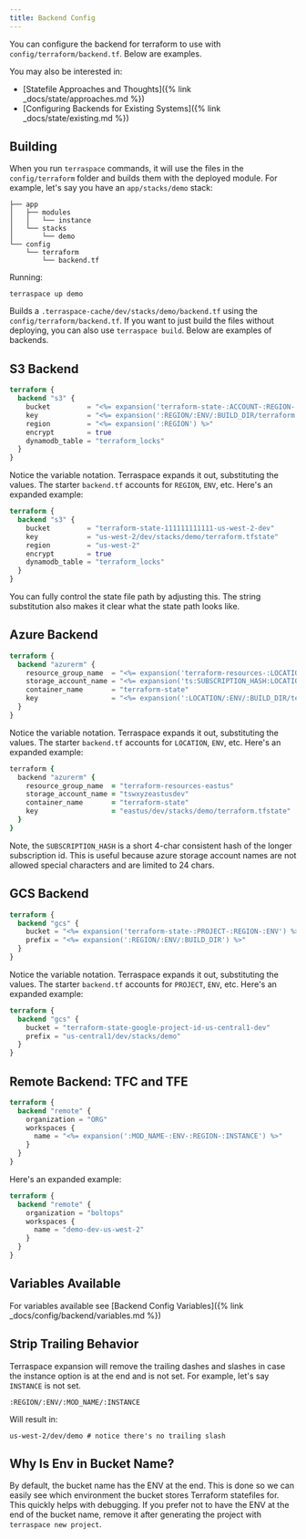 ```yaml
---
title: Backend Config
---
```


You can configure the backend for terraform to use with `config/terraform/backend.tf`. Below are examples.

You may also be interested in:

* [Statefile Approaches and Thoughts]({% link _docs/state/approaches.md %})
* [Configuring Backends for Existing Systems]({% link _docs/state/existing.md %})

## Building

When you run `terraspace` commands, it will use the files in the `config/terraform` folder and builds them with the deployed module.  For example, let's say you have an `app/stacks/demo` stack:

    ├── app
    │   ├── modules
    │   │   └── instance
    │   └── stacks
    │       └── demo
    └── config
        └── terraform
            └── backend.tf

Running:

    terraspace up demo

Builds a `.terraspace-cache/dev/stacks/demo/backend.tf` using the `config/terraform/backend.tf`.  If you want to just build the files without deploying, you can also use `terraspace build`. Below are examples of backends.

## S3 Backend

```terraform
terraform {
  backend "s3" {
    bucket         = "<%= expansion('terraform-state-:ACCOUNT-:REGION-:ENV') %>"
    key            = "<%= expansion(':REGION/:ENV/:BUILD_DIR/terraform.tfstate') %>"
    region         = "<%= expansion(':REGION') %>"
    encrypt        = true
    dynamodb_table = "terraform_locks"
  }
}
```

Notice the variable notation. Terraspace expands it out, substituting the values. The starter `backend.tf` accounts for `REGION`, `ENV`, etc. Here's an expanded example:

```terraform
terraform {
  backend "s3" {
    bucket         = "terraform-state-111111111111-us-west-2-dev"
    key            = "us-west-2/dev/stacks/demo/terraform.tfstate"
    region         = "us-west-2"
    encrypt        = true
    dynamodb_table = "terraform_locks"
  }
}
```

You can fully control the state file path by adjusting this. The string substitution also makes it clear what the state path looks like.

## Azure Backend

```terraform
terraform {
  backend "azurerm" {
    resource_group_name  = "<%= expansion('terraform-resources-:LOCATION') %>"
    storage_account_name = "<%= expansion('ts:SUBSCRIPTION_HASH:LOCATION:ENV') %>"
    container_name       = "terraform-state"
    key                  = "<%= expansion(':LOCATION/:ENV/:BUILD_DIR/terraform.tfstate') %>"
  }
}
```

Notice the variable notation. Terraspace expands it out, substituting the values. The starter `backend.tf` accounts for `LOCATION`, `ENV`, etc. Here's an expanded example:

```ruby
terraform {
  backend "azurerm" {
    resource_group_name  = "terraform-resources-eastus"
    storage_account_name = "tswxyzeastusdev"
    container_name       = "terraform-state"
    key                  = "eastus/dev/stacks/demo/terraform.tfstate"
  }
}
```

Note, the `SUBSCRIPTION_HASH` is a short 4-char consistent hash of the longer subscription id. This is useful because azure storage account names are not allowed special characters and are limited to 24 chars.

## GCS Backend

```terraform
terraform {
  backend "gcs" {
    bucket = "<%= expansion('terraform-state-:PROJECT-:REGION-:ENV') %>"
    prefix = "<%= expansion(':REGION/:ENV/:BUILD_DIR') %>"
  }
}
```

Notice the variable notation. Terraspace expands it out, substituting the values. The starter `backend.tf` accounts for `PROJECT`, `ENV`, etc. Here's an expanded example:

```terraform
terraform {
  backend "gcs" {
    bucket = "terraform-state-google-project-id-us-central1-dev"
    prefix = "us-central1/dev/stacks/demo"
  }
}
```

## Remote Backend: TFC and TFE

```terraform
terraform {
  backend "remote" {
    organization = "ORG"
    workspaces {
      name = "<%= expansion(':MOD_NAME-:ENV-:REGION-:INSTANCE') %>"
    }
  }
}
```

Here's an expanded example:

```terraform
terraform {
  backend "remote" {
    organization = "boltops"
    workspaces {
      name = "demo-dev-us-west-2"
    }
  }
}
```

## Variables Available

For variables available see [Backend Config Variables]({% link _docs/config/backend/variables.md %})

## Strip Trailing Behavior

Terraspace expansion will remove the trailing dashes and slashes in case the instance option is at the end and is not set.  For example, let's say `INSTANCE` is not set.

    :REGION/:ENV/:MOD_NAME/:INSTANCE

Will result in:

    us-west-2/dev/demo # notice there's no trailing slash

## Why Is Env in Bucket Name?

By default, the bucket name has the ENV at the end. This is done so we can easily see which environment the bucket stores Terraform statefiles for. This quickly helps with debugging. If you prefer not to have the ENV at the end of the bucket name, remove it after generating the project with `terraspace new project`.